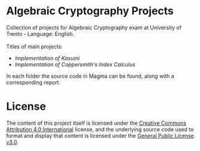 # Algebraic Cryptography Projects
Collection of projects for Algebraic Cryptography exam at University of Trento - Language: English. <br><br>
Titles of main projects: 
- <em>Implementation of Kasumi</em>
- <em>Implementation of Coppersmith's Index Calculus</em>

In each folder the source code in Magma can be found, along with a corresponding report. 

# License
The content of this project itself is licensed under the [Creative Commons Attribution 4.0 International](https://creativecommons.org/licenses/by/4.0/) license, and the underlying source code used to format and display that content is licensed under the [General Public License v3.0](https://github.com/letizia-dachille/algebraic_cryptography_projects/blob/main/LICENSE).

